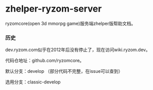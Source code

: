 # zhelper-ryzom-server
ryzomcore(open 3d mmorpg game)服务端zhelper版帮助文档。

### 历史
dev.ryzom.com似乎在2012年后没有停止了，现在访问wiki.ryzom.dev。

代码仓地址：github.com/ryzomcore。 

默认分支：develop （部分代码不完整，在issue可以查到）

选用分支：classic-develop


